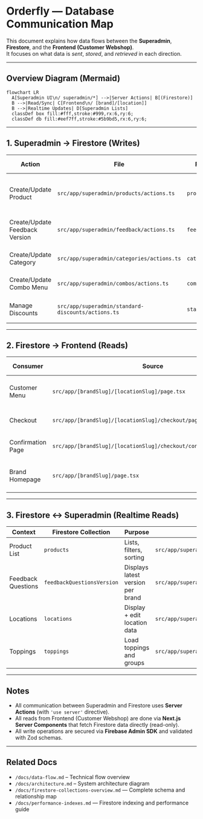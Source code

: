 # Orderfly — Database Communication Map

This document explains how data flows between the **Superadmin**, **Firestore**, and the **Frontend (Customer Webshop)**.  
It focuses on what data is *sent*, *stored*, and *retrieved* in each direction.

---

## Overview Diagram (Mermaid)

```mermaid
flowchart LR
  A[Superadmin UI\n/ superadmin/*] -->|Server Actions| B[(Firestore)]
  B -->|Read/Sync| C[Frontend\n/ [brand]/[location]]
  B -->|Realtime Updates| D[Superadmin Lists]
  classDef box fill:#fff,stroke:#999,rx:6,ry:6;
  classDef db fill:#eef7ff,stroke:#5b9bd5,rx:6,ry:6;
```

---

## 1. Superadmin → Firestore (Writes)

| Action                         | File                                               | Firestore Collection       | Payload Example                                                 | Description                                           |
| ------------------------------ | -------------------------------------------------- | -------------------------- | --------------------------------------------------------------- | ----------------------------------------------------- |
| Create/Update Product          | `src/app/superadmin/products/actions.ts`           | `products`                 | `{ brandId, locationIds, categoryId, productName, price, ... }` | Server Action that saves or updates product documents |
| Create/Update Feedback Version | `src/app/superadmin/feedback/actions.ts`           | `feedbackQuestionsVersion` | `{ versionLabel, questions[], orderTypes, language }`           | Stores versioned feedback questionnaires              |
| Create/Update Category         | `src/app/superadmin/categories/actions.ts`         | `categories`               | `{ name, sortOrder, isActive }`                                 | Updates category documents                            |
| Create/Update Combo Menu       | `src/app/superadmin/combos/actions.ts`             | `combos`                   | `{ brandId, items[], price }`                                   | Creates combo menu configurations                     |
| Manage Discounts               | `src/app/superadmin/standard-discounts/actions.ts` | `standardDiscounts`        | `{ type, value, minOrder, active }`                             | Updates automatic discounts                           |

---

## 2. Firestore → Frontend (Reads)

| Consumer          | Source                                                              | Firestore Collections                             | Data Used                               | Purpose                             |
| ----------------- | ------------------------------------------------------------------- | ------------------------------------------------- | --------------------------------------- | ----------------------------------- |
| Customer Menu     | `src/app/[brandSlug]/[locationSlug]/page.tsx`                       | `products`, `categories`, `toppings`, `allergens` | Product listings, category filters      | Displays full menu on webshop       |
| Checkout          | `src/app/[brandSlug]/[locationSlug]/checkout/page.tsx`              | `products`, `settings`                            | Product price, availability, tax rules  | Prepares checkout and pricing       |
| Confirmation Page | `src/app/[brandSlug]/[locationSlug]/checkout/confirmation/page.tsx` | `orders`                                          | `{ id, total, items[], paymentStatus }` | Displays order confirmation         |
| Brand Homepage    | `src/app/[brandSlug]/page.tsx`                                      | `locations`, `settings`                           | Locations, branding details             | Loads available locations per brand |

---

## 3. Firestore ↔ Superadmin (Realtime Reads)

| Context            | Firestore Collection       | Purpose                           | File                                    |
| ------------------ | -------------------------- | --------------------------------- | --------------------------------------- |
| Product List       | `products`                 | Lists, filters, sorting           | `src/app/superadmin/products/page.tsx`  |
| Feedback Questions | `feedbackQuestionsVersion` | Displays latest version per brand | `src/app/superadmin/feedback/page.tsx`  |
| Locations          | `locations`                | Display + edit location data      | `src/app/superadmin/locations/page.tsx` |
| Toppings           | `toppings`                 | Load toppings and groups          | `src/app/superadmin/toppings/page.tsx`  |

---

## Notes

* All communication between Superadmin and Firestore uses **Server Actions** (with `'use server'` directive).
* All reads from Frontend (Customer Webshop) are done via **Next.js Server Components** that fetch Firestore data directly (read-only).
* All write operations are secured via **Firebase Admin SDK** and validated with Zod schemas.

---

## Related Docs

* `/docs/data-flow.md` – Technical flow overview
* `/docs/architecture.md` – System architecture diagram
* `/docs/firestore-collections-overview.md` — Complete schema and relationship map
* `/docs/performance-indexes.md` — Firestore indexing and performance guide
